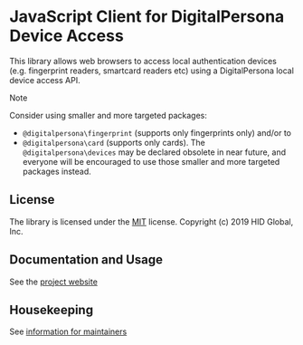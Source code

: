 # JavaScript Client for DigitalPersona Device Access

This library allows web browsers to access local authentication devices (e.g. fingerprint readers,
smartcard readers etc) using a DigitalPersona local device access API.

> [!NOTE]
> Consider using smaller and more targeted packages:
> * `@digitalpersona\fingerprint` (supports only fingerprints only) and/or to
> * `@digitalpersona\card` (supports only cards).
> The `@digitalpersona\devices` may be declared obsolete in near future, and everyone will be encouraged to use those smaller and more targeted packages instead.

## License

The library is licensed under the [MIT](./LICENSE) license. Copyright (c) 2019 HID Global, Inc.

## Documentation and Usage

See the [project website](https://hidglobal.github.io/digitalpersona-devices)

## Housekeeping

See [information for maintainers](docs/maintain/index.md)
